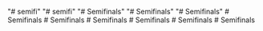 "# semifi" 
"# semifi" 
"# Semifinals" 
"# Semifinals" 
"# Semifinals" 
#   S e m i f i n a l s  
 #   S e m i f i n a l s  
 #   S e m i f i n a l s  
 #   S e m i f i n a l s  
 #   S e m i f i n a l s  
 #   S e m i f i n a l s  
 